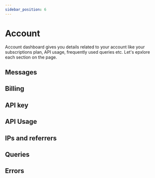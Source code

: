 ```yaml
---
sidebar_position: 6
---
```


# Account

Account dashboard gives you details related to your account like your subscriptions plan, API usage, frequently used queries etc. Let's epxlore each section on the page. 

## Messages 


## Billing



## API key


## API Usage


## IPs and referrers



## Queries 


## Errors